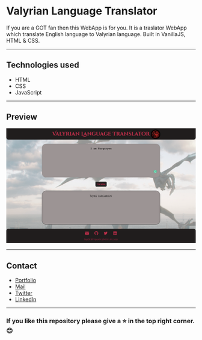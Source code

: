 # Valyrian Language Translator
If you are a GOT fan then this WebApp is for you. It is a traslator WebApp which translate English language to Valyrian language. Built in VanillaJS, HTML & CSS.

---
## Technologies used
- HTML
- CSS
- JavaScript

---
## Preview
![Valyrian-translator](images/screenshot.png "Valyrian Translator")

---

## Contact

- [Portfolio](https://amansingh.netlify.app "Aman's Portfolio")
- <a href="mailto: reachout.amansingh@gmail.com">Mail</a>
- [Twitter](https://twitter.com/aman11s "Aman's Twitter")
- [LinkedIn](https://linkedin.com/in/aman11s "Aman's LinkedIn")

---

### If you like this repository please give a ⭐ in the top right corner. 😊

